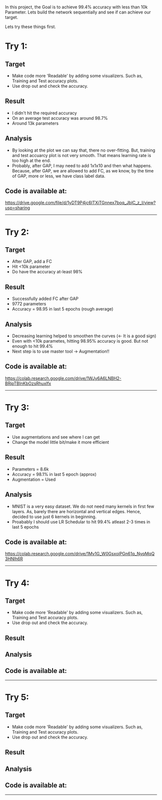In this project, the Goal is to achieve 99.4% accuracy with less than 10k Parameter. Lets build the network sequentially and see if can achieve our target.

Lets try these things first.

# Try 1:
## Target
* Make code more 'Readable' by adding some visualizers. Such as, Training and Test accuracy plots.
* Use drop out and check the accuracy.

## Result
* I didn't hit the required accuracy
* On an average test accuracy was around 98.7%
* Around 13k parameters

## Analysis
* By looking at the plot we can say that, there no over-fitting. But, training and test accuarcy plot is not very smooth. That means learning rate is too high at the end.
* Probably, after GAP, I may need to add 1x1x10 and then what happens. Because, after GAP, we are allowed to add FC, as we know, by the time of GAP, more or less, we have class label data.

## Code is available at:
https://drive.google.com/file/d/1yDT9P4jc6ITXiTGnnex7boq_JblC_z_I/view?usp=sharing


------------------------------------------------------------------------------------------------------------

# Try 2:
## Target
* After GAP, add a FC
* Hit <10k parameter
* Do have the accuracy at-least 98%

## Result
* Successfully added FC after GAP
* 9772 parameters
* Accuracy = 98.95 in last 5 epochs (rough average)

## Analysis
* Decreasing learning helped to smoothen the curves (<- It is a good sign)
* Even with <10k parametes, hitting 98.95% accuracy is good. But not enough to hit 99.4%
* Next step is to use master tool -> Augmentation!!

## Code is available at:
https://colab.research.google.com/drive/1WJy6A6LNBH2-BRipTBInKbOzsRhuxlfx



------------------------------------------------------------------------------------------------------------

# Try 3:
## Target
* Use augmentations and see where I can get
* Change the model little bit/make it more efficient 

## Result
* Parameters = 8.6k 
* Accuracy = 98.1% in last 5 epoch (approx)
* Augmentation = Used

## Analysis
* MNIST is a very easy dataset. We do not need many kernels in first few layers. As, barely there are horizontal and vertical edges. Hence, decided to use just 6 kernels in beginning. 
* Proabably I should use LR Schedular to hit 99.4% atleast 2-3 times in last 5 epochs

## Code is available at:
https://colab.research.google.com/drive/1Mv1G_W0GsxoiPGn61q_NyqMqQ3HNlh6R


------------------------------------------------------------------------------------------------------------


# Try 4:
## Target
* Make code more 'Readable' by adding some visualizers. Such as, Training and Test accuracy plots.
* Use drop out and check the accuracy.

## Result


## Analysis



## Code is available at:

------------------------------------------------------------------------------------------------------------

# Try 5:
## Target
* Make code more 'Readable' by adding some visualizers. Such as, Training and Test accuracy plots.
* Use drop out and check the accuracy.

## Result


## Analysis



## Code is available at:

------------------------------------------------------------------------------------------------------------
